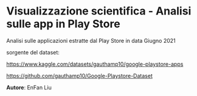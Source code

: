 # Visualizzazione scientifica - Analisi sulle app in Play Store
Analisi sulle applicazioni estratte dal Play Store in data Giugno 2021 

sorgente del dataset: 

https://www.kaggle.com/datasets/gauthamp10/google-playstore-apps

https://github.com/gauthamp10/Google-Playstore-Dataset

**Autore**: EnFan Liu
